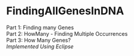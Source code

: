 # FindingAllGenesInDNA
Part 1: Finding many Genes<br>
Part 2: HowMany - Finding Multiple Occurrences<br>
Part 3: How Many Genes?<br>
*Implemented Using Eclipse*<br>

